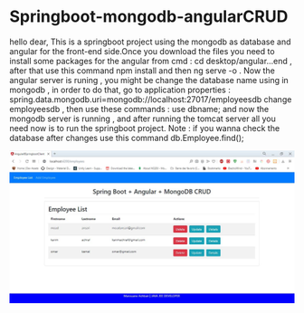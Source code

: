 # Springboot-mongodb-angularCRUD
hello dear,
This is a springboot project using the mongodb as database  and angular for the front-end side.Once you download the files you need to install 
some packages for the angular  from cmd : cd desktop/angular...end , after that use this command npm install and then ng serve -o .
Now the angular server is runing , you might be change the database name using in mongodb , in order to do that, go to   application properties :
spring.data.mongodb.uri=mongodb://localhost:27017/employeesdb change employeesdb , then use these commands : use dbname; and now the mongodb server is running , and after 
running the tomcat server all you need now is to run the springboot project.
Note : if you wanna check the database after changes use this command db.Employee.find();

![](springboot%20angular%20mongodb%20crud%20project/screenshots/employee%20list.JPG)
